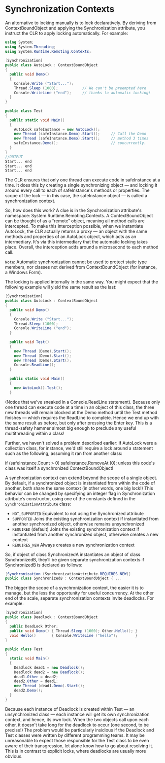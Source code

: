 # Synchronization Contexts
An alternative to locking manually is to lock declaratively. By deriving from ContextBoundObject and applying the Synchronization attribute, you instruct the CLR to apply locking automatically. For example:
```c#
using System;
using System.Threading;
using System.Runtime.Remoting.Contexts;
 
[Synchronization]
public class AutoLock : ContextBoundObject
{
  public void Demo()
  {
    Console.Write ("Start...");
    Thread.Sleep (1000);           // We can't be preempted here
    Console.WriteLine ("end");     // thanks to automatic locking!
  } 
}
 
public class Test
{
  public static void Main()
  {
    AutoLock safeInstance = new AutoLock();
    new Thread (safeInstance.Demo).Start();     // Call the Demo
    new Thread (safeInstance.Demo).Start();     // method 3 times
    safeInstance.Demo();                        // concurrently.
  }
}
//OUTPUT
Start... end
Start... end
Start... end
```
The CLR ensures that only one thread can execute code in safeInstance at a time. It does this by creating a single synchronizing object — and locking it around every call to each of safeInstance's methods or properties. The scope of the lock — in this case, the safeInstance object — is called a synchronization context.

So, how does this work? A clue is in the Synchronization attribute's namespace: System.Runtime.Remoting.Contexts. A ContextBoundObject can be thought of as a “remote” object, meaning all method calls are intercepted. To make this interception possible, when we instantiate AutoLock, the CLR actually returns a proxy — an object with the same methods and properties of an AutoLock object, which acts as an intermediary. It's via this intermediary that the automatic locking takes place. Overall, the interception adds around a microsecond to each method call.

`Note`: Automatic synchronization cannot be used to protect static type members, nor classes not derived from ContextBoundObject (for instance, a Windows Form).

The locking is applied internally in the same way. You might expect that the following example will yield the same result as the last:

```c#
[Synchronization]
public class AutoLock : ContextBoundObject
{
  public void Demo()
  {
    Console.Write ("Start...");
    Thread.Sleep (1000);
    Console.WriteLine ("end");
  }
 
  public void Test()
  {
    new Thread (Demo).Start();
    new Thread (Demo).Start();
    new Thread (Demo).Start();
    Console.ReadLine();
  }
 
  public static void Main()
  {
    new AutoLock().Test();
  }
```
(Notice that we've sneaked in a Console.ReadLine statement). Because only one thread can execute code at a time in an object of this class, the three new threads will remain blocked at the Demo method until the Test method finishes — which requires the ReadLine to complete. Hence we end up with the same result as before, but only after pressing the Enter key. This is a thread-safety hammer almost big enough to preclude any useful multithreading within a class!

Further, we haven't solved a problem described earlier: if AutoLock were a collection class, for instance, we'd still require a lock around a statement such as the following, assuming it ran from another class:

if (safeInstance.Count > 0) safeInstance.RemoveAt (0);
unless this code's class was itself a synchronized ContextBoundObject!

A synchronization context can extend beyond the scope of a single object. By default, if a synchronized object is instantiated from within the code of another, both share the same context (in other words, one big lock!) This behavior can be changed by specifying an integer flag in Synchronization attribute’s constructor, using one of the constants defined in the `SynchronizationAttribute` class:
  - `NOT_SUPPORTED`	Equivalent to not using the Synchronized  attribute
  - `SUPPORTED`	Joins the existing synchronization context if instantiated from another synchronized object, otherwise remains unsynchronized
  - `REQUIRED` (default)	Joins the existing synchronization context if instantiated from another synchronized object, otherwise creates a new context
  - `REQUIRES_NEW`	Always creates a new synchronization context

So, if object of class SynchronizedA instantiates an object of class SynchronizedB, they’ll be given separate synchronization contexts if SynchronizedB is declared as follows:
```c#
[Synchronization (SynchronizationAttribute.REQUIRES_NEW)]
public class SynchronizedB : ContextBoundObject { ...
```
The bigger the scope of a synchronization context, the easier it is to manage, but the less the opportunity for useful concurrency. At the other end of the scale, separate synchronization contexts invite deadlocks. For example:
```c#
[Synchronization]
public class Deadlock : ContextBoundObject
{
  public DeadLock Other;
  public void Demo() { Thread.Sleep (1000); Other.Hello(); }
  void Hello()       { Console.WriteLine ("hello");        }
}
 
public class Test
{
  static void Main()
  {
    Deadlock dead1 = new Deadlock();
    Deadlock dead2 = new Deadlock();
    dead1.Other = dead2;
    dead2.Other = dead1;
    new Thread (dead1.Demo).Start();
    dead2.Demo();
  }
}
```
Because each instance of Deadlock is created within Test — an unsynchronized class — each instance will get its own synchronization context, and hence, its own lock. When the two objects call upon each other, it doesn't take long for the deadlock to occur (one second, to be precise!) The problem would be particularly insidious if the Deadlock and Test classes were written by different programming teams. It may be unreasonable to expect those responsible for the Test class to be even aware of their transgression, let alone know how to go about resolving it. This is in contrast to explicit locks, where deadlocks are usually more obvious.